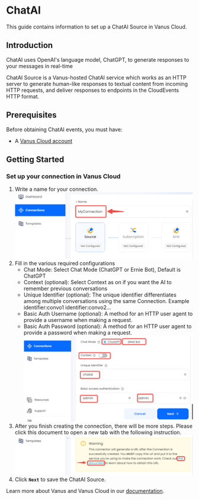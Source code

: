 # ChatAI

This guide contains information to set up a ChatAI Source in Vanus Cloud.

## Introduction

ChatAI uses OpenAI's language model, ChatGPT, to generate responses to your messages in real-time

ChatAI Source is a Vanus-hosted ChatAI service which works as an HTTP server to generate human-like responses to textual content from incoming HTTP requests, and deliver responses to endpoints in the CloudEvents HTTP format.

## Prerequisites

Before obtaining ChatAI events, you must have:

- A [Vanus Cloud account](https://cloud.vanus.ai)

## Getting Started

### Set up your connection in Vanus Cloud

1. Write a name for your connection.
    ![img.png](images/connection.png)
2. Fill in the various required configurations
    - Chat Mode: Select Chat Mode (ChatGPT or Ernie Bot), Default is ChatGPT
    - Context (optional): Select Context as on if you want the AI to remember previous conversations
    - Unique Identifier (optional): The unique identifier differentiates among multiple conversations using the same Connection. Example identifier:convo1 identifier:convo2...
    - Basic Auth Username (optional): A method for an HTTP user agent to provide a username when making a request.
    - Basic Auth Password (optional): A method for an HTTP user agent to provide a password when making a request.
    ![img.png](images/chatai-config.png)
3. After you finish creating the connection, there will be more steps. Please click this document to open a new tab with the following instruction.
   ![img.png](images/webhook_setup.png)
4. Click **`Next`** to save the ChatAI Source.

Learn more about Vanus and Vanus Cloud in our [documentation](https://docs.vanus.ai).
